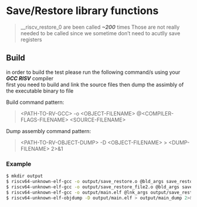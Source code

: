 # Save/Restore library functions
> \_\_riscv_restore_0 are been called **_~200_** times
> Those are not really needed to be called since we sometime don’t need to acutlly save registers

## Build
in order to build the test please run the following command/s using your **_GCC RISV_** compiler<br/>
first you need to build and link the source files then dump the assimbly of the executable binary to file

Build command pattern:
> &lt;PATH-TO-RV-GCC&gt; -o &lt;OBJECT-FILENAME&gt; @&lt;COMPILER-FLAGS-FILENAME&gt; &lt;SOURCE-FILENAME&gt;

Dump assembly command pattern:
> &lt;PATH-TO-RV-OBJECT-DUMP&gt; -D &lt;OBJECT-FILENAME&gt; &gt; &lt;DUMP-FILENAME&gt; 2&gt;&amp;1

### Example

```sh
$ mkdir output
$ riscv64-unknown-elf-gcc -o output/save_restore.o @bld_args save_restore.c
$ riscv64-unknown-elf-gcc -o output/save_restore_file2.o @bld_args save_restore_file2.c
$ riscv64-unknown-elf-gcc -o output/main.elf @lnk_args output/save_restore.o output/save_restore_file2.o
$ riscv64-unknown-elf-objdump -D output/main.elf > output/main_dump 2>&1
```
